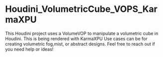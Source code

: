 # Houdini_VolumetricCube_VOPS_KarmaXPU

This Houdini project uses a VolumeVOP to manipulate a volumetric cube in Houdini. This is being rendered with KarmaXPU
Use cases can be for creating volumetric fog,mist, or abstract designs.
Feel free to reach out if you need help or ideas!
